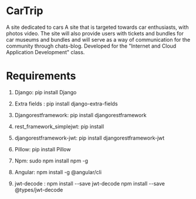 # CarTrip
A site dedicated to cars
A site that is targeted towards car enthusiasts, with photos video.
The site will also provide users with tickets and bundles for car museums and bundles and will serve as a way of communication for the community through chats-blog.
Developed for the "Internet and Cloud Application Development" class.

# Requirements

1. Django: pip install Django
2. Extra fields : pip install django-extra-fields
3. Djangorestframework: pip install djangorestframework
4. rest_framework_simplejwt: pip install
5. djangorestframework-jwt: pip install djangorestframework-jwt
6. Pillow: pip install Pillow

7. Npm: sudo npm install npm -g
8. Angular: npm install -g @angular/cli
9. jwt-decode : npm install --save jwt-decode
             npm install --save @types/jwt-decode

